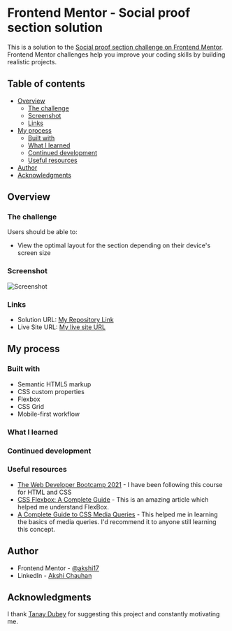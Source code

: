 # Frontend Mentor - Social proof section solution

This is a solution to the [Social proof section challenge on Frontend Mentor](https://www.frontendmentor.io/challenges/social-proof-section-6e0qTv_bA). Frontend Mentor challenges help you improve your coding skills by building realistic projects.

## Table of contents

- [Overview](#overview)
  - [The challenge](#the-challenge)
  - [Screenshot](#screenshot)
  - [Links](#links)
- [My process](#my-process)
  - [Built with](#built-with)
  - [What I learned](#what-i-learned)
  - [Continued development](#continued-development)
  - [Useful resources](#useful-resources)
- [Author](#author)
- [Acknowledgments](#acknowledgments)

## Overview

### The challenge

Users should be able to:

- View the optimal layout for the section depending on their device's screen size

### Screenshot

![Screenshot](./screenshot.jpg)

### Links

- Solution URL: [My Repository Link](https://github.com/akshi17/social-proof-section)
- Live Site URL: [My live site URL](https://your-live-site-url.com)

## My process

### Built with

- Semantic HTML5 markup
- CSS custom properties
- Flexbox
- CSS Grid
- Mobile-first workflow

### What I learned

### Continued development

### Useful resources

- [The Web Developer Bootcamp 2021](https://www.udemy.com/course/the-web-developer-bootcamp/) - I have been following this course for HTML and CSS
- [CSS Flexbox: A Complete Guide](https://sharkcoder.com/layout/flexbox) - This is an amazing article which helped me understand FlexBox.
- [A Complete Guide to CSS Media Queries](https://css-tricks.com/a-complete-guide-to-css-media-queries/) - This helped me in learning the basics of media queries. I'd recommend it to anyone still learning this concept.

## Author

- Frontend Mentor - [@akshi17](https://www.frontendmentor.io/profile/akshi17)
- LinkedIn - [Akshi Chauhan](https://www.linkedin.com/in/akshi-chauhan-8783811b1/)

## Acknowledgments

I thank [Tanay Dubey](https://www.linkedin.com/in/tanay-dubey-td304/) for suggesting this project and constantly motivating me.
